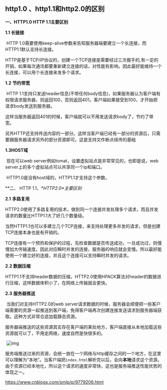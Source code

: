 ## http1.0 、http1.1和http2.0的区别

**一、HTTP1.0 HTTP 1.1主要区别**

   **1.1 长链接**

​      HTTP 1.0需要使用keep-alive参数来告知服务器端要建立一个长连接，而HTTP1.1默认支持长连接。

​        HTTP是基于TCP/IP协议的，创建一个TCP连接是需要经过三次握手的,有一定的开销，如果每次通讯都要重新建立连接的话，对性能有影响。因此最好能维持一个长连接，可以用个长连接来发多个请求。


   **1.2** **节约带宽**

​     HTTP 1.1支持只发送header信息(不带任何body信息)，如果服务器认为客户端有权限请求服务器，则返回100，否则返回401。客户端如果接受到100，才开始把请求body发送到服务器。

 

​      这样当服务器返回401的时候，客户端就可以不用发送请求body了，节约了带宽。

 

​      另外HTTP还支持传送内容的一部分。这样当客户端已经有一部分的资源后，只需要跟服务器请求另外的部分资源即可。这是支持文件断点续传的基础
​    

   **1.3HOST域**

​    现在可以web server例如tomat，设置虚拟站点是非常常见的，也即是说，web server上的多个虚拟站点可以共享同一个ip和端口。

​    HTTP1.0是没有host域的，HTTP1.1才支持这个参数。



**二、 HTTP 1.1、\**HTTP2.0\**主要区别**

  **2.1** **多路复用**

​     HTTP2.0使用了多路复用的技术，做到同一个连接并发处理多个请求，而且并发请求的数量比HTTP1.1大了好几个数量级。

 

​      当然HTTP1.1也可以多建立几个TCP连接，来支持处理更多并发的请求，但是创建TCP连接本身也是有开销的。

 

​      TCP连接有一个预热和保护的过程，先检查数据是否传送成功，一旦成功过，则慢慢加大传输速度。因此对应瞬时并发的连接，服务器的响应就会变慢。所以最好能使用一个建立好的连接，并且这个连接可以支持瞬时并发的请求。



   **2.2 数据压缩**

​    HTTP1.1不支持header数据的压缩，HTTP2.0使用HPACK算法对header的数据进行压缩，这样数据体积小了，在网络上传输就会更快。

  **2.3** **服务器推送**

​     当我们对支持HTTP2.0的web server请求数据的时候，服务器会顺便把一些客户端需要的资源一起推送到客户端，免得客户端再次创建连接发送请求到服务器端获取。这种方式非常合适加载静态资源。

​    服务器端推送的这些资源其实存在客户端的某处地方，客户端直接从本地加载这些资源就可以了，不用走网络，速度自然是快很多的。



​    ![img](https://img2018.cnblogs.com/blog/1490354/201810/1490354-20181012170112655-1692521486.png)

​      服务端推送过来的资源，会统一放在一个网络与http缓存之间的一个地方，在这里可以理解为“本地”。当客户端把`index.html`解析完以后，会向**本地**请求这个资源。由于资源已经本地化，所以这个请求的速度非常快，这也是服务端推送性能优势的体现之一。

https://www.cnblogs.com/smlp/p/9779206.html